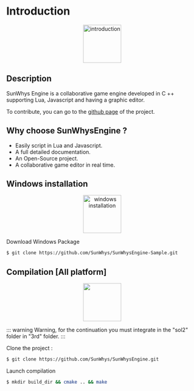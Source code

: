 # Introduction
<p align="center">
  <img alt="introduction" height="100" src="https://cdn.discordapp.com/attachments/698261922700853273/703353528780980609/logo_idee_3_.png">
</p>

## Description
SunWhys Engine is a collaborative game engine developed in C ++ supporting Lua, Javascript and having a graphic editor.

To contribute, you can go to the [github page](https://github.com/SunWhys/SunWhysEngine) of the project. 

## Why choose SunWhysEngine ?
- Easily script in Lua and Javascript.
- A full detailed documentation.
- An Open-Source project.
- A collaborative game editor in real time.

## Windows installation
<p align="center">
  <img alt="windows installation" height="100" src="https://cdn.1min30.com/wp-content/uploads/2017/04/Symbole-Windows.png">
</p>


Download Windows Package 
 
```bash
$ git clone https://github.com/SunWhys/SunWhysEngine-Sample.git
```

## Compilation [All platform]
<p align="center">
  <img height="100" src="https://github.githubassets.com/images/modules/logos_page/Octocat.png">
</p>

::: warning
Warning, for the continuation you must integrate in the "sol2" folder in "3rd" folder.
:::

Clone the project :

```bash 
$ git clone https://github.com/SunWhys/SunWhysEngine.git
```

Launch compilation
```bash
$ mkdir build_dir && cmake .. && make
```